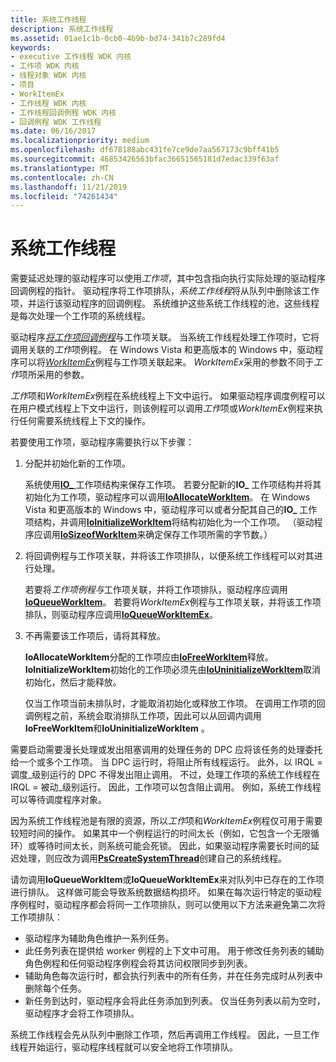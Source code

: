 ```yaml
---
title: 系统工作线程
description: 系统工作线程
ms.assetid: 01ae1c1b-0cb0-4b9b-bd74-341b7c289fd4
keywords:
- executive 工作线程 WDK 内核
- 工作项 WDK 内核
- 线程对象 WDK 内核
- 项目
- WorkItemEx
- 工作线程 WDK 内核
- 工作线程回调例程 WDK 内核
- 回调例程 WDK 工作线程
ms.date: 06/16/2017
ms.localizationpriority: medium
ms.openlocfilehash: df678188abc431fe7ce9de7aa567173c9bff41b5
ms.sourcegitcommit: 46853426563bfac36651565181d7edac339f63af
ms.translationtype: MT
ms.contentlocale: zh-CN
ms.lasthandoff: 11/21/2019
ms.locfileid: "74261434"
---
```

# <a name="system-worker-threads"></a>系统工作线程





需要延迟处理的驱动程序可以使用*工作项*，其中包含指向执行实际处理的驱动程序回调例程的指针。 驱动程序将工作项排队，*系统工作线程*将从队列中删除该工作项，并运行该驱动程序的回调例程。 系统维护这些系统工作线程的池，这些线程是每次处理一个工作项的系统线程。

驱动程序[*将工作项回调例程*](https://docs.microsoft.com/windows-hardware/drivers/ddi/wdm/nc-wdm-io_workitem_routine)与工作项关联。 当系统工作线程处理工作项时，它将调用关联的*工作*项例程。 在 Windows Vista 和更高版本的 Windows 中，驱动程序可以将[*WorkItemEx*](https://docs.microsoft.com/windows-hardware/drivers/ddi/wdm/nc-wdm-io_workitem_routine_ex)例程与工作项关联起来。 *WorkItemEx*采用的参数不同于*工作*项所采用的参数。

*工作*项和*WorkItemEx*例程在系统线程上下文中运行。 如果驱动程序调度例程可以在用户模式线程上下文中运行，则该例程可以调用*工作*项或*WorkItemEx*例程来执行任何需要系统线程上下文的操作。

若要使用工作项，驱动程序需要执行以下步骤：

1.  分配并初始化新的工作项。

    系统使用[**IO\_** ](https://docs.microsoft.com/windows-hardware/drivers/kernel/eprocess)工作项结构来保存工作项。 若要分配新的**IO\_** 工作项结构并将其初始化为工作项，驱动程序可以调用[**IoAllocateWorkItem**](https://docs.microsoft.com/windows-hardware/drivers/ddi/wdm/nf-wdm-ioallocateworkitem)。 在 Windows Vista 和更高版本的 Windows 中，驱动程序可以或者分配其自己的**IO\_** 工作项结构，并调用[**IoInitializeWorkItem**](https://docs.microsoft.com/windows-hardware/drivers/ddi/wdm/nf-wdm-ioinitializeworkitem)将结构初始化为一个工作项。 （驱动程序应调用[**IoSizeofWorkItem**](https://docs.microsoft.com/windows-hardware/drivers/ddi/wdm/nf-wdm-iosizeofworkitem)来确定保存工作项所需的字节数。）

2.  将回调例程与工作项关联，并将该工作项排队，以便系统工作线程可以对其进行处理。

    若要将*工作项例程与*工作项关联，并将工作项排队，驱动程序应调用[**IoQueueWorkItem**](https://docs.microsoft.com/windows-hardware/drivers/ddi/wdm/nf-wdm-ioqueueworkitem)。 若要将*WorkItemEx*例程与工作项关联，并将该工作项排队，则驱动程序应调用[**IoQueueWorkItemEx**](https://docs.microsoft.com/windows-hardware/drivers/ddi/wdm/nf-wdm-ioqueueworkitemex)。

3.  不再需要该工作项后，请将其释放。

    **IoAllocateWorkItem**分配的工作项应由[**IoFreeWorkItem**](https://docs.microsoft.com/windows-hardware/drivers/ddi/wdm/nf-wdm-iofreeworkitem)释放。 **IoInitializeWorkItem**初始化的工作项必须先由[**IoUninitializeWorkItem**](https://docs.microsoft.com/windows-hardware/drivers/ddi/wdm/nf-wdm-iouninitializeworkitem)取消初始化，然后才能释放。

    仅当工作项当前未排队时，才能取消初始化或释放工作项。 在调用工作项的回调例程之前，系统会取消排队工作项，因此可以从回调内调用**IoFreeWorkItem**和**IoUninitializeWorkItem** 。

需要启动需要漫长处理或发出阻塞调用的处理任务的 DPC 应将该任务的处理委托给一个或多个工作项。 当 DPC 运行时，将阻止所有线程运行。 此外，以 IRQL = 调度\_级别运行的 DPC 不得发出阻止调用。 不过，处理工作项的系统工作线程在 IRQL = 被动\_级别运行。 因此，工作项可以包含阻止调用。 例如，系统工作线程可以等待调度程序对象。

因为系统工作线程池是有限的资源，所以*工作*项和*WorkItemEx*例程仅可用于需要较短时间的操作。 如果其中一个例程运行的时间太长（例如，它包含一个无限循环）或等待时间太长，则系统可能会死锁。 因此，如果驱动程序需要长时间的延迟处理，则应改为调用[**PsCreateSystemThread**](https://docs.microsoft.com/windows-hardware/drivers/ddi/wdm/nf-wdm-pscreatesystemthread)创建自己的系统线程。

请勿调用**IoQueueWorkItem**或**IoQueueWorkItemEx**来对队列中已存在的工作项进行排队。 这样做可能会导致系统数据结构损坏。 如果在每次运行特定的驱动程序例程时，驱动程序都会将同一工作项排队，则可以使用以下方法来避免第二次将工作项排队：

-   驱动程序为辅助角色维护一系列任务。
-   此任务列表在提供给 worker 例程的上下文中可用。 用于修改任务列表的辅助角色例程和任何驱动程序例程会将其访问权限同步到列表。
-   辅助角色每次运行时，都会执行列表中的所有任务，并在任务完成时从列表中删除每个任务。
-   新任务到达时，驱动程序会将此任务添加到列表。 仅当任务列表以前为空时，驱动程序才会将工作项排队。

系统工作线程会先从队列中删除工作项，然后再调用工作线程。 因此，一旦工作线程开始运行，驱动程序线程就可以安全地将工作项排队。

 

 




